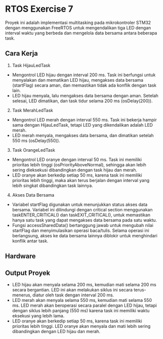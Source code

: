 # RTOS Exercise 7 

Proyek ini adalah implementasi multitasking pada mikrokontroler STM32 dengan menggunakan FreeRTOS untuk mengendalikan tiga LED dengan interval waktu yang berbeda dan mengelola data bersama antara beberapa task.

## Cara Kerja 
1. Task HijauLedTask
* Mengontrol LED hijau dengan interval 200 ms. Task ini berfungsi untuk menyalakan dan mematikan LED hijau, mengakses data bersama (startFlag) secara aman, dan memastikan tidak ada konflik dengan task lain. 
* LED hijau menyala, lalu mengakses data bersama dengan aman. Setelah selesai, LED dimatikan, dan task tidur selama 200 ms (osDelay(200)).
2. Task MerahLedTask
* Mengontrol LED merah dengan interval 550 ms. Task ini bekerja hampir sama dengan HijauLedTask, tetapi LED yang dikendalikan adalah LED merah.
* LED merah menyala, mengakses data bersama, dan dimatikan setelah 550 ms (osDelay(550)).
3. Task OrangeLedTask
* Mengontrol LED oranye dengan interval 50 ms. Task ini memiliki prioritas lebih tinggi (osPriorityAboveNormal), sehingga akan lebih sering dieksekusi dibandingkan dengan task hijau dan merah.
* LED oranye akan berkedip setiap 50 ms, karena task ini memiliki prioritas lebih tinggi, maka akan terus berjalan dengan interval yang lebih singkat dibandingkan task lainnya.
4. Akses Data Bersama
* Variabel startFlag digunakan untuk menunjukkan status akses data bersama. Variabel ini dilindungi dengan critical section menggunakan taskENTER_CRITICAL() dan taskEXIT_CRITICAL(), untuk memastikan hanya satu task yang dapat mengakses data bersama pada satu waktu.
* Fungsi accessSharedData() bertanggung jawab untuk mengubah nilai startFlag dan menyimulasikan operasi baca/tulis. Selama operasi ini berlangsung, akses ke data bersama lainnya diblokir untuk menghindari konflik antar task.

## Hardware 

## Output Proyek 
* LED hijau akan menyala selama 200 ms, kemudian mati selama 200 ms secara bergantian.
LED ini akan melakukan siklus ini secara terus-menerus, diatur oleh task dengan interval 200 ms.
* LED merah akan menyala selama 550 ms, kemudian mati selama 550 ms.
LED merah akan beroperasi secara paralel dengan LED hijau, tetapi dengan siklus lebih panjang (550 ms) karena task ini memiliki waktu eksekusi yang lebih lama.
* LED oranye akan berkedip setiap 50 ms, karena task ini memiliki prioritas lebih tinggi. LED oranye akan menyala dan mati lebih sering dibandingkan dengan LED hijau dan merah.

